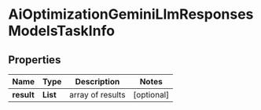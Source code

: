 # AiOptimizationGeminiLlmResponsesModelsTaskInfo


## Properties

| Name | Type | Description | Notes |
|------------ | ------------- | ------------- | -------------|
**result** | **List<AiOptimizationGeminiLlmResponsesModelsResultInfo>** | array of results |[optional]|